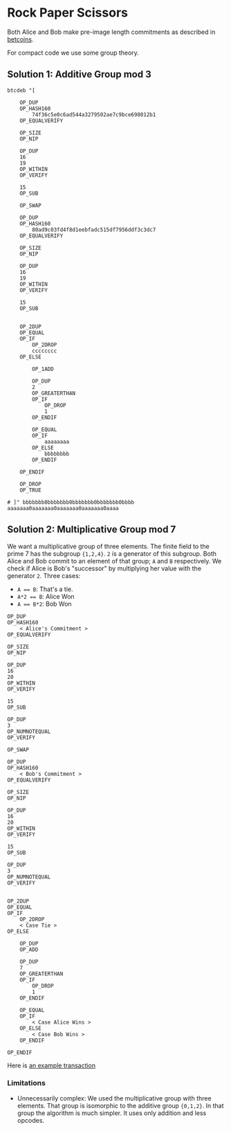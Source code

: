 # Rock Paper Scissors

Both Alice and Bob make pre-image length commitments as described in [betcoins](betcoins.md).


For compact code we use some group theory. 


## Solution 1: Additive Group mod 3

```
btcdeb "[

	OP_DUP 
	OP_HASH160 
		74f36c5e0c6ad544a3279502ae7c9bce698012b1
	OP_EQUALVERIFY 
	
	OP_SIZE
	OP_NIP

	OP_DUP	
	16
	19
	OP_WITHIN
	OP_VERIFY
	
	15
	OP_SUB
	
	OP_SWAP

	OP_DUP 
	OP_HASH160
		80ad9c03fd4f8d1eebfadc515df7956ddf3c3dc7
	OP_EQUALVERIFY 

	OP_SIZE
	OP_NIP
	
	OP_DUP	
	16
	19
	OP_WITHIN
	OP_VERIFY
	
	15
	OP_SUB
	

	OP_2DUP
	OP_EQUAL
	OP_IF
		OP_2DROP
		cccccccc
	OP_ELSE

		OP_1ADD

		OP_DUP
		2
		OP_GREATERTHAN
		OP_IF
			OP_DROP
			1
		OP_ENDIF

		OP_EQUAL
		OP_IF
			aaaaaaaa
		OP_ELSE
			bbbbbbbb
		OP_ENDIF

	OP_ENDIF

	OP_DROP
	OP_TRUE

# ]" bbbbbbb0bbbbbbb0bbbbbbb0bbbbbbb0bbbb aaaaaaa0aaaaaaa0aaaaaaa0aaaaaaa0aaaa

```

## Solution 2: Multiplicative Group mod 7
We want a multiplicative group of three elements.
The finite field to the prime 7 has the subgroup `{1,2,4}`. `2` is a generator of this subgroup.
Both Alice and Bob commit to an element of that group; `A` and `B` respectively. 
We check if Alice is Bob's "successor" by multiplying her value with the generator `2`.
Three cases:
- `A == B`: That's a tie.
- `A*2 == B`: Alice Won
- `A == B*2`: Bob Won


```
OP_DUP 
OP_HASH160 
	< Alice's Commitment >
OP_EQUALVERIFY 

OP_SIZE
OP_NIP

OP_DUP	
16
20
OP_WITHIN
OP_VERIFY

15
OP_SUB

OP_DUP
3 
OP_NUMNOTEQUAL
OP_VERIFY

OP_SWAP

OP_DUP 
OP_HASH160 
	< Bob's Commitment >
OP_EQUALVERIFY 

OP_SIZE
OP_NIP

OP_DUP	
16
20
OP_WITHIN
OP_VERIFY

15
OP_SUB

OP_DUP
3 
OP_NUMNOTEQUAL
OP_VERIFY


OP_2DUP
OP_EQUAL
OP_IF
	OP_2DROP
	< Case Tie > 
OP_ELSE

	OP_DUP
	OP_ADD

	OP_DUP
	7
	OP_GREATERTHAN
	OP_IF
		OP_DROP
		1
	OP_ENDIF

	OP_EQUAL
	OP_IF
		< Case Alice Wins >
	OP_ELSE
		< Case Bob Wins >
	OP_ENDIF

OP_ENDIF
```


Here is [an example transaction](https://blockstream.info/nojs/tx/4586f390acbf9c34157f6331ad70dbb8d476edb65d86aa17e6c481a79c97c91c?expand)

### Limitations 
- Unnecessarily complex: We used the multiplicative group with three elements. That group is isomorphic to the additive group `{0,1,2}`. In that group the algorithm is much simpler. It uses only addition and less opcodes.






